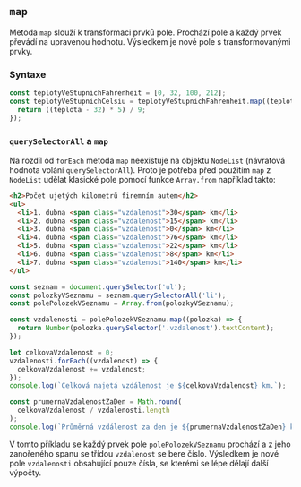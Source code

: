 ## `map`

Metoda `map` slouží k transformaci prvků pole. Prochází pole a každý prvek převádí na upravenou hodnotu. Výsledkem je nové pole s transformovanými prvky.

### Syntaxe

```js
const teplotyVeStupnichFahrenheit = [0, 32, 100, 212];
const teplotyVeStupnichCelsiu = teplotyVeStupnichFahrenheit.map((teplota) => {
  return ((teplota - 32) * 5) / 9;
});
```

### `querySelectorAll` a `map`

Na rozdíl od `forEach` metoda `map` neexistuje na objektu `NodeList` (návratová hodnota volání `querySelectorAll`). Proto je potřeba před použitím `map` z `NodeList` udělat klasické pole pomocí funkce `Array.from` například takto:

```html
<h2>Počet ujetých kilometrů firemním autem</h2>
<ul>
  <li>1. dubna <span class="vzdalenost">30</span> km</li>
  <li>2. dubna <span class="vzdalenost">15</span> km</li>
  <li>3. dubna <span class="vzdalenost">0</span> km</li>
  <li>4. dubna <span class="vzdalenost">76</span> km</li>
  <li>5. dubna <span class="vzdalenost">22</span> km</li>
  <li>6. dubna <span class="vzdalenost">8</span> km</li>
  <li>7. dubna <span class="vzdalenost">140</span> km</li>
</ul>
```

```js
const seznam = document.querySelector('ul');
const polozkyVSeznamu = seznam.querySelectorAll('li');
const polePolozekVSeznamu = Array.from(polozkyVSeznamu);

const vzdalenosti = polePolozekVSeznamu.map((polozka) => {
  return Number(polozka.querySelector('.vzdalenost').textContent);
});

let celkovaVzdalenost = 0;
vzdalenosti.forEach((vzdalenost) => {
  celkovaVzdalenost += vzdalenost;
});
console.log(`Celková najetá vzdálenost je ${celkovaVzdalenost} km.`);

const prumernaVzdalenostZaDen = Math.round(
  celkovaVzdalenost / vzdalenosti.length
);
console.log(`Průměrná vzdálenost za den je ${prumernaVzdalenostZaDen} km.`);
```

V tomto příkladu se každý prvek pole `polePolozekVSeznamu` prochází a z jeho zanořeného spanu se třídou `vzdalenost` se bere číslo. Výsledkem je nové pole `vzdalenosti` obsahující pouze čísla, se kterémi se lépe dělají další výpočty.
